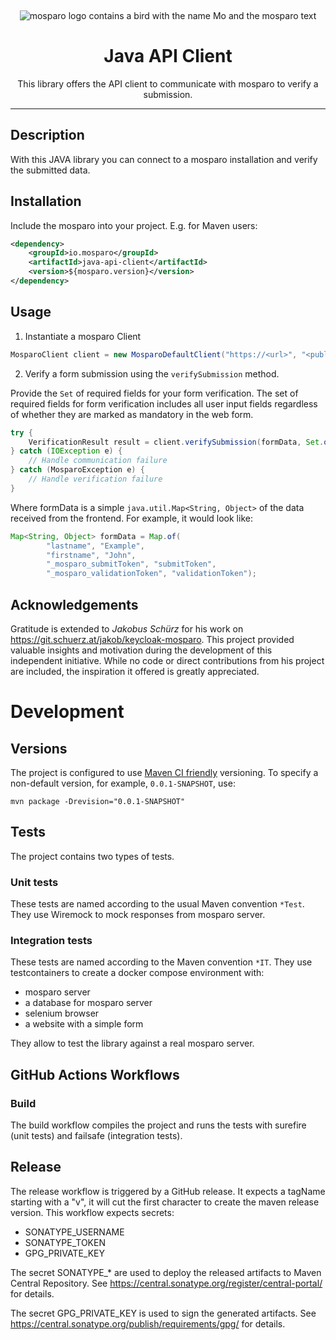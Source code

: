 &nbsp;
<p align="center">
    <img src="https://github.com/mosparo/mosparo/blob/master/assets/images/mosparo-logo.svg?raw=true" alt="mosparo logo contains a bird with the name Mo and the mosparo text"/>
</p>

<h1 align="center">
    Java API Client
</h1>
<p align="center">
    This library offers the API client to communicate with mosparo to verify a submission.
</p>

-----

## Description

With this JAVA library you can connect to a mosparo installation and verify the submitted data.

## Installation

Include the mosparo into your project. E.g. for Maven users:

```xml
<dependency>
    <groupId>io.mosparo</groupId>
    <artifactId>java-api-client</artifactId>
    <version>${mosparo.version}</version>
</dependency>
```

## Usage

1. Instantiate a mosparo Client

```java
MosparoClient client = new MosparoDefaultClient("https://<url>", "<publicKey>", "<privateKey>");
```

2. Verify a form submission using the `verifySubmission` method.

Provide the `Set` of required fields for your form verification. The set of required fields for form verification includes
all user input fields regardless of whether they are marked as mandatory in the web form.

```java
try {
    VerificationResult result = client.verifySubmission(formData, Set.of("firstname", "lastname"));
} catch (IOException e) {
    // Handle communication failure
} catch (MosparoException e) {
    // Handle verification failure
}
```

Where formData is a simple `java.util.Map<String, Object>` of the data received from the frontend. For example, it would
look like:

```java
Map<String, Object> formData = Map.of(
        "lastname", "Example",
        "firstname", "John",
        "_mosparo_submitToken", "submitToken",
        "_mosparo_validationToken", "validationToken");
```

## Acknowledgements

Gratitude is extended to _Jakobus Schürz_ for his work on https://git.schuerz.at/jakob/keycloak-mosparo. This project
provided valuable insights and motivation during the development of this independent initiative. While no code or direct
contributions from his project are included, the inspiration it offered is greatly appreciated.

# Development

## Versions

The project is configured to use [Maven CI friendly](https://maven.apache.org/guides/mini/guide-maven-ci-friendly.html)
versioning.
To specify a non-default version, for example, `0.0.1-SNAPSHOT`, use:
```shell
mvn package -Drevision="0.0.1-SNAPSHOT"
```

## Tests

The project contains two types of tests.

### Unit tests

These tests are named according to the usual Maven convention `*Test`.
They use Wiremock to mock responses from mosparo server.

### Integration tests

These tests are named according to the Maven convention `*IT`.
They use testcontainers to create a docker compose environment with:

- mosparo server
- a database for mosparo server
- selenium browser
- a website with a simple form

They allow to test the library against a real mosparo server.

## GitHub Actions Workflows

### Build

The build workflow compiles the project and runs the tests with surefire (unit tests) and failsafe (integration tests).

## Release

The release workflow is triggered by a GitHub release. It expects a tagName starting with a "v", it will cut the first
character to create the maven release version.
This workflow expects secrets:

- SONATYPE_USERNAME
- SONATYPE_TOKEN
- GPG_PRIVATE_KEY

The secret SONATYPE_* are used to deploy the released artifacts to Maven Central Repository.
See https://central.sonatype.org/register/central-portal/ for details.

The secret GPG_PRIVATE_KEY is used to sign the generated artifacts.
See https://central.sonatype.org/publish/requirements/gpg/ for details.

